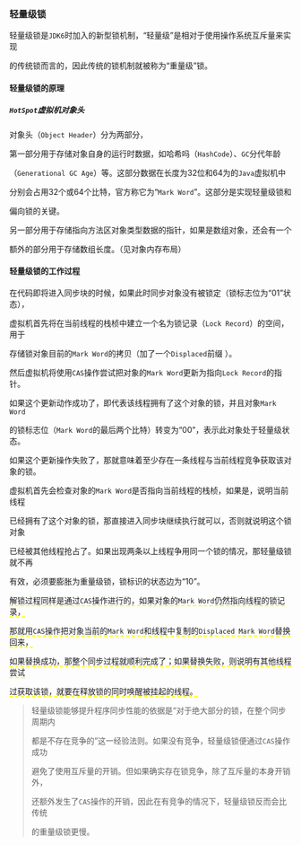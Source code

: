 ### 轻量级锁

轻量级锁是`JDK6`时加入的新型锁机制，“轻量级”是相对于使用操作系统互斥量来实现

的传统锁而言的，因此传统的锁机制就被称为“重量级”锁。



#### 轻量级锁的原理

##### `HotSpot`虚拟机对象头

对象头（`Object Header`）分为两部分，

第一部分用于存储对象自身的运行时数据，如哈希吗（`HashCode`）、`GC`分代年龄

（`Generational GC Age`）等。这部分数据在长度为32位和64为的`Java`虚拟机中

分别会占用32个或64个比特，官方称它为“`Mark Word`”。这部分是实现轻量级锁和

偏向锁的关键。

另一部分用于存储指向方法区对象类型数据的指针，如果是数组对象，还会有一个

额外的部分用于存储数组长度。（见对象内存布局）





#### 轻量级锁的工作过程

在代码即将进入同步块的时候，如果此时同步对象没有被锁定（锁标志位为“01”状态），

虚拟机首先将在当前线程的栈桢中建立一个名为锁记录（`Lock Record`）的空间，用于

存储锁对象目前的`Mark Word`的拷贝（加了一个`Displaced`前缀 ）。

然后虚拟机将使用`CAS`操作尝试把对象的`Mark Word`更新为指向`Lock Record`的指针。

如果这个更新动作成功了，即代表该线程拥有了这个对象的锁，并且对象`Mark Word`

的锁标志位（`Mark Word`的最后两个比特）转变为“00”，表示此对象处于轻量级状态。

如果这个更新操作失败了，那就意味着至少存在一条线程与当前线程竞争获取该对象的锁。

虚拟机首先会检查对象的`Mark Word`是否指向当前线程的栈桢，如果是，说明当前线程

已经拥有了这个对象的锁，那直接进入同步块继续执行就可以，否则就说明这个锁对象

已经被其他线程抢占了。如果出现两条以上线程争用同一个锁的情况，那轻量级锁就不再

有效，必须要膨胀为重量级锁，锁标识的状态边为“10”。

<span style="border-bottom:2px dashed yellow;">解锁过程同样是通过`CAS`操作进行的，如果对象的`Mark Word`仍然指向线程的锁记录，</span>

<span style="border-bottom:2px dashed yellow;">那就用`CAS`操作把对象当前的`Mark Word`和线程中复制的`Displaced Mark Word`替换回来，</span>

<span style="border-bottom:2px dashed yellow;">如果替换成功，那整个同步过程就顺利完成了；如果替换失败，则说明有其他线程尝试</span>

<span style="border-bottom:2px dashed yellow;">过获取该锁，就要在释放锁的同时唤醒被挂起的线程。</span>

> 轻量级锁能够提升程序同步性能的依据是“对于绝大部分的锁，在整个同步周期内
>
> 都是不存在竞争的”这一经验法则。如果没有竞争，轻量级锁便通过`CAS`操作成功
>
> 避免了使用互斥量的开销。但如果确实存在锁竞争，除了互斥量的本身开销外，
>
> 还额外发生了`CAS`操作的开销，因此在有竞争的情况下，轻量级锁反而会比传统
>
> 的重量级锁更慢。